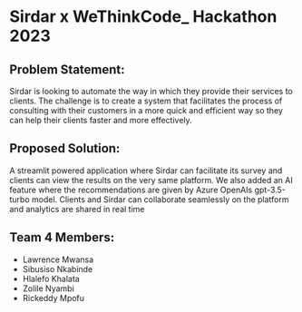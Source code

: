 # Sirdar x WeThinkCode_ Hackathon 2023

## Problem Statement:
Sirdar is looking to automate the way in which they provide their services to clients. The challenge is to create a system that facilitates the process of consulting with their customers in a more quick and efficient way so they can help their clients faster and more effectively.

## Proposed Solution:
A streamlit powered application where Sirdar can facilitate its survey and clients can view the results on the very same platform. We also added an AI feature where the recommendations are given by Azure OpenAIs gpt-3.5-turbo model. Clients and Sirdar can collaborate seamlessly on the platform and analytics are shared in real time

## Team 4 Members:
- Lawrence Mwansa
- Sibusiso Nkabinde
- Hlalefo Khalata
- Zolile Nyambi
- Rickeddy Mpofu